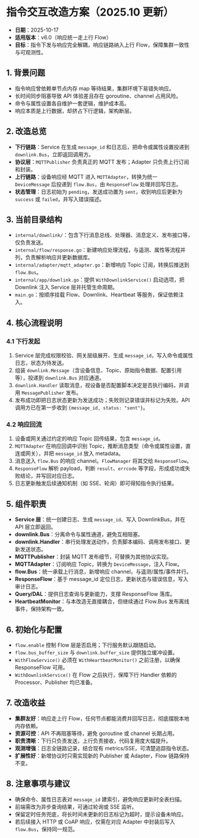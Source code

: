 # 指令交互改造方案（2025.10 更新）

- **日期**：2025-10-17  
- **适用版本**：v6.0（响应统一走上行 Flow）  
- **目标**：指令下发与响应完全解耦，响应链路纳入上行 Flow，保障集群一致性与可观测性。

## 1. 背景问题
- 指令响应曾依赖单节点内存 map 等待结果，集群环境下易错失响应。
- 长时间同步阻塞导致 API 体验差且存在 goroutine、channel 占用风险。
- 命令与属性设置各自维护一套逻辑，维护成本高。
- 响应本质是上行数据，却挤占下行逻辑，架构断层。

## 2. 改造总览
- **下行链路**：Service 在生成 `message_id` 和日志后，把命令或属性设置投递到 `downlink.Bus`，立即返回调用方。
- **协议层**：`MQTTPublisher` 负责真正的 MQTT 发布；Adapter 只负责上行订阅和封装。
- **上行链路**：设备响应经 MQTT 进入 `MQTTAdapter`，转换为统一 `DeviceMessage` 后投递到 `flow.Bus`，由 `ResponseFlow` 处理并回写日志。
- **状态管理**：日志初始为 `pending`，发送成功置为 `sent`，收到响应后更新为 `success` 或 `failed`，并写入错误描述。

## 3. 当前目录结构
- `internal/downlink/`：包含下行消息总线、处理器、消息定义、发布接口等，仅负责发送。
- `internal/flow/response.go`：新建响应处理流程，与遥测、属性等流程并列，负责解析响应并更新数据库。
- `internal/adapter/mqtt_adapter.go`：新增响应 Topic 订阅，转换后推送到 `flow.Bus`。
- `internal/app/downlink.go`：提供 `WithDownlinkService()` 启动选项，把 Downlink 注入 Service 层并托管生命周期。
- `main.go`：按顺序挂载 Flow、Downlink、Heartbeat 等服务，保证依赖注入。

## 4. 核心流程说明
### 4.1 下行发起
1. Service 层完成权限校验、网关层级展开、生成 `message_id`，写入命令或属性日志，状态为待发送。  
2. 组装 `downlink.Message`（含设备信息、Topic、原始指令数据、配置引用等），投递到 `downlink.Bus` 对应通道。  
3. `downlink.Handler` 读取消息，视设备是否配置脚本决定是否执行编码，并调用 `MessagePublisher` 发布。  
4. 发布成功即把日志状态更新为发送成功；失败则记录错误并标记为失败。API 调用方已在第一步收到 `{message_id, status: "sent"}`。

### 4.2 响应回流
1. 设备或网关通过约定的响应 Topic 回传结果，包含 `message_id`。  
2. `MQTTAdapter` 在响应回调中识别 Topic，推断消息类型（命令或属性设置，直连或网关），并把 `message_id` 放入 metadata。  
3. 消息送入 `flow.Bus` 的响应 channel。`FlowManager` 将其交给 `ResponseFlow`。  
4. `ResponseFlow` 解析 payload，判断 `result`、`errcode` 等字段，形成成功或失败结论，并写回对应日志。  
5. 日志更新触发后续通知机制（如 SSE、轮询）即可得知指令执行结果。

## 5. 组件职责
- **Service 层**：统一创建日志、生成 `message_id`、写入 DownlinkBus，并在 API 层立即返回。  
- **downlink.Bus**：分离命令与属性通道，避免互相阻塞。  
- **downlink.Handler**：串行处理发送动作，负责脚本编码、调用发布接口、更新发送状态。  
- **MQTTPublisher**：封装 MQTT 发布细节，可替换为其他协议实现。  
- **MQTTAdapter**：订阅响应 Topic，转换为 `DeviceMessage`，注入 Flow。  
- **flow.Bus**：统一承载上行消息，新增响应 channel，与遥测/属性/事件并行。  
- **ResponseFlow**：基于 message_id 定位日志，更新状态与错误信息，写入审计日志。  
- **Query/DAL**：提供日志查询与更新能力，支撑 ResponseFlow 落库。  
- **HeartbeatMonitor**：与本改造无直接耦合，但继续通过 Flow.Bus 发布离线事件，保持架构一致。

## 6. 初始化与配置
- `flow.enable` 控制 Flow 层是否启用；下行服务默认跟随启动。  
- `flow.bus_buffer_size` 与 `downlink.buffer_size` 提供独立缓冲设置。  
- `WithFlowService()` 必须在 `WithHeartbeatMonitor()` 之前注册，以确保 ResponseFlow 可用。  
- `WithDownlinkService()` 在 Flow 之后执行，保障下行 Handler 依赖的 Processor、Publisher 均已准备。

## 7. 改造收益
- **集群友好**：响应走上行 Flow，任何节点都能消费并回写日志，彻底摆脱本地内存依赖。  
- **资源可控**：API 不再阻塞等待，避免 goroutine 或 channel 长期占用。  
- **职责清晰**：下行只负责发送，上行负责接收，代码复用度大幅提升。  
- **观测增强**：日志全链路记录，结合现有 metrics/SSE，可清楚追踪指令状态。  
- **扩展性好**：新增协议时只需实现新的 Publisher 或 Adapter，Flow 链路保持不变。

## 8. 注意事项与建议
- 确保命令、属性日志表对 `message_id` 建索引，避免响应更新时全表扫描。  
- 前端需改为异步查询结果，可通过轮询或 SSE 监听。  
- 保留定时任务兜底，将长时间未更新的日志标记为超时，提示设备未响应。  
- 若后续接入 HTTP 或 CoAP 响应，仅需在对应 Adapter 中封装后写入 `flow.Bus`，保持同一规范。
